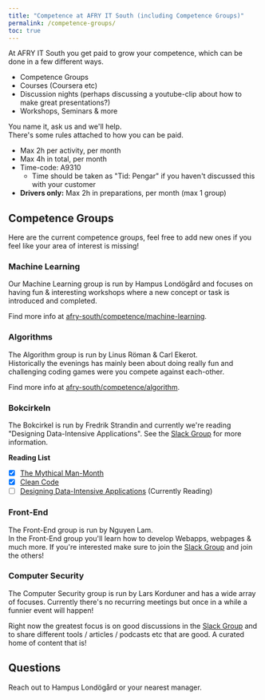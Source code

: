 ```yaml
---
title: "Competence at AFRY IT South (including Competence Groups)"
permalink: /competence-groups/
toc: true
---
```


At AFRY IT South you get paid to grow your competence, which can be done in a few different ways.

- Competence Groups
- Courses (Coursera etc)
- Discussion nights (perhaps discussing a youtube-clip about how to make great presentations?)
- Workshops, Seminars & more

You name it, ask us and we'll help.  
There's some rules attached to how you can be paid.  
- Max 2h per activity, per month
- Max 4h in total, per month
- Time-code: A9310 
    - Time should be taken as "Tid: Pengar" if you haven't discussed this with your customer
- **Drivers only:** Max 2h in preparations, per month (max 1 group)

## Competence Groups

Here are the current competence groups, feel free to add new ones if you feel like your area of interest is missing!

### Machine Learning
Our Machine Learning group is run by Hampus Londögård and focuses on having fun & interesting workshops where a new concept or task is introduced and completed.

Find more info at [afry-south/competence/machine-learning](https://afry-south.github.io/competence/machine-learning).

### Algorithms
The Algorithm group is run by Linus Röman & Carl Ekerot.  
Historically the evenings has mainly been about doing really fun and challenging coding games were you compete against each-other.  

Find more info at [afry-south/competence/algorithm](https://afry-south.github.io/competence/algorithm).

### Bokcirkeln
The Bokcirkel is run by Fredrik Strandin and currently we're reading "Designing Data-Intensive Applications". See the [Slack Group](https://buitsouth.slack.com/archives/C010WHF80RF) for more information.

**Reading List**
- [X] [The Mythical Man-Month](https://en.wikipedia.org/wiki/The_Mythical_Man-Month)
- [X] [Clean Code](https://www.amazon.com/Clean-Code-Handbook-Software-Craftsmanship/dp/0132350882)
- [ ] [Designing Data-Intensive Applications](https://dataintensive.net/) (Currently Reading)

### Front-End
The Front-End group is run by Nguyen Lam.  
In the Front-End group you'll learn how to develop Webapps, webpages & much more. If you're interested make sure to join the [Slack Group](https://buitsouth.slack.com/archives/CTHPYKDDG) and join the others!

### Computer Security
The Computer Security group is run by Lars Korduner and has a wide array of focuses. Currently there's no recurring meetings but once in a while a funnier event will happen!  

Right now the greatest focus is on good discussions in the [Slack Group](https://buitsouth.slack.com/archives/C01BK2EBNF8) and to share different tools / articles / podcasts etc that are good. A curated home of content that is!

## Questions
Reach out to Hampus Londögård or your nearest manager.
